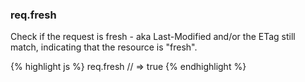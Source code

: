 <h3 id='req.fresh'>req.fresh</h3>

Check if the request is fresh - aka Last-Modified and/or the ETag still match,
indicating that the resource is "fresh".

{% highlight js %}
req.fresh
// => true
{% endhighlight %}
